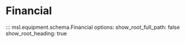 # Financial

::: msl.equipment.schema.Financial
    options:
        show_root_full_path: false
        show_root_heading: true
